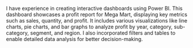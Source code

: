I have experience in creating interactive dashboards using Power BI. This dashboard showcases a profit report for Mega Mart, displaying key metrics such as sales, quantity, and profit. It includes various visualizations like line charts, pie charts, and bar graphs to analyze profit by year, category, sub-category, segment, and region. I also incorporated filters and tables to enable detailed data analysis for better decision-making.
